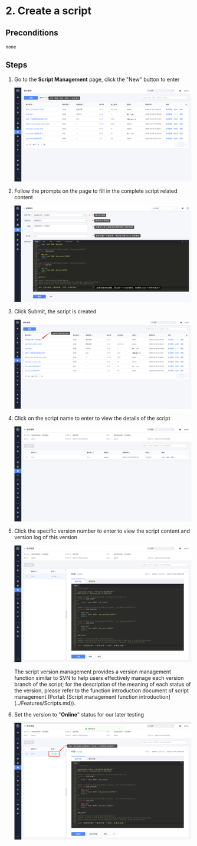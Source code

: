 # 2. Create a script

## Preconditions

```text
none
```

## Steps

1. Go to the **Script Management** page, click the "New" button to enter

    ![image-20201104204649565](media/image-20201104204649565.png)

2. Follow the prompts on the page to fill in the complete script related content

    ![image-20200407162627035](media/image-20200407162627035.png)

3. Click Submit, the script is created

    ![image-20201104203648989](media/image-20201104203648989.png)

4. Click on the script name to enter to view the details of the script

    ![image-20201104203953385](media/image-20201104203953385.png)

5. Click the specific version number to enter to view the script content and version log of this version

    ![image-20201104204111629](media/image-20201104204111629.png)

    The script version management provides a version management function similar to SVN to help users effectively manage each version branch of the script; for the description of the meaning of each status of the version, please refer to the function introduction document of script management (Portal: [Script management function introduction] (../Features/Scripts.md)).

6. Set the version to "**Online**" status for our later testing

    ![image-20201104204350624](media/image-20201104204350624.png)